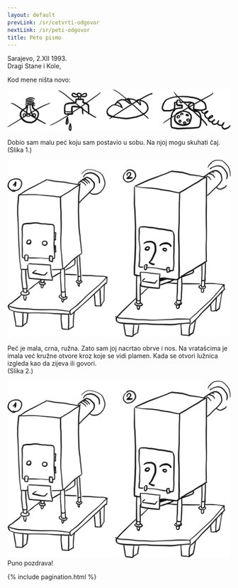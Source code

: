 ```yaml
---
layout: default
prevLink: /sr/cetvrti-odgovor
nextLink: /sr/peti-odgovor
title: Peto pismo
---
```


<div class="LetterFive">
  <div class="LetterFive-date">
    Sarajevo, 2.XII 1993.
  </div>

  <div class="LetterFive-header">
    Dragi Stane i Kole,
  </div>

  <div class="LetterFive-top">
    <p class="LetterFive-topText">Kod mene ništa novo:</p>
    <div class="LetterFive-topImageWrapper">
      <img 
        class="LetterFive-topImage" 
        alt="Nema struje, nema vode, nema hleba, nema telefona" 
        src="/public/img/letter-05/news.png" 
      />
    </div>
  </div>

  <div class="LetterFive-bottom">
    <div class="LetterFive-bottomLeft">
      <p class="LetterFive-bottomText">
        Dobio sam malu peć koju sam postavio u sobu. Na njoj mogu skuhati čaj.
        <br/>
        (Slika 1.)
      </p>
      <img 
        class="LetterFive-bottomImageSmall"
        alt="Peć sa docrtanim obrvama i nosom" 
        src="/public/img/letter-05/stove.png" 
      />
      <p class="LetterFive-bottomText">
        Peć je mala, crna, ružna. Zato sam joj nacrtao obrve i nos. Na vratašcima je imala već kružne otvore kroz koje se vidi plamen. Kada se otvori lužnica izgleda kao da zijeva ili govori.
        <br/>
        (Slika 2.)
      </p>
    </div>
    <div class="LetterFive-bottomImageLargeWrapper">
      <img 
        class="LetterFive-bottomImageLarge"
        alt="Peć sa docrtanim obrvama i nosom" 
        src="/public/img/letter-05/stove.png" 
      />
    </div>
  </div>

  <div class="LetterFive-signature">
    Puno pozdrava!
  </div>

  {% include pagination.html %}
</div>
